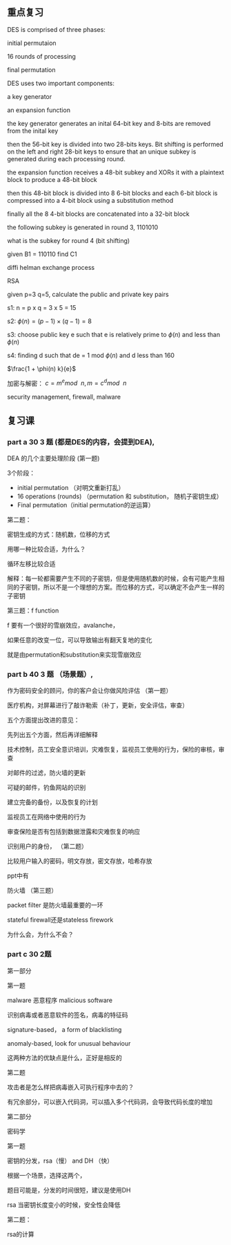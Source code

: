 ## 重点复习

DES is comprised of three phases:

initial permutaion

16 rounds of processing

final permutation



DES uses two important components:

a key generator

an expansion function



the key generator generates an inital 64-bit key and 8-bits are removed from the inital key

then the  56-bit key is divided into two 28-bits keys. Bit shifting is performed on the left and right 28-bit keys to ensure that an unique subkey is generated during each processing round.

the expansion function receives a 48-bit subkey and XORs it with a plaintext block to produce a 48-bit block

then this 48-bit block is divided into 8 6-bit blocks and each 6-bit block is compressed into a 4-bit block using a substitution method

finally all the 8 4-bit blocks are concatenated into a 32-bit block





the following subkey is generated in round 3, 1101010

what is the subkey for round 4 (bit shifting)



given B1 = 110110 find C1



diffi helman exchange process



RSA

given p=3 q=5, calculate the public and private key pairs

s1: n = p x q = 3 x 5 = 15

s2:  $\phi(n) = (p-1) \times (q-1) = 8$

s3:  choose public key e such that e is relatively prime to $\phi(n)$ and less than $\phi(n)$

s4: finding d such that de = 1 mod $\phi(n)$  and d less than 160

$\frac{1 + \phi(n) k}{e}$



加密与解密： $c = m^e mod \ \ n,   m = c^d mod \ \ n$





security management, firewall,  malware





## 复习课

### part a 30 3 题 (都是DES的内容，会提到DEA), 

DEA 的几个主要处理阶段 (第一题)

3个阶段：

- initial permutation （对明文重新打乱）
- 16 operations (rounds) （permutation 和 substitution， 随机子密钥生成）
- Final permutation（initial permutation的逆运算）

第二题：

密钥生成的方式：随机数，位移的方式

用哪一种比较合适，为什么？

循环左移比较合适

解释：每一轮都需要产生不同的子密钥，但是使用随机数的时候，会有可能产生相同的子密钥，所以不是一个理想的方案。而位移的方式，可以确定不会产生一样的子密钥

第三题：f function

f 要有一个很好的雪崩效应，avalanche，

如果任意的改变一位，可以导致输出有翻天复地的变化

就是由permutation和substitution来实现雪崩效应 

### part b 40 3 题 （场景题）, 

作为密码安全的顾问，你的客户会让你做风险评估 （第一题）

医疗机构，对屏幕进行了敲诈勒索（补丁，更新，安全评估，审查）

五个方面提出改进的意见：

先列出五个方面，然后再详细解释

技术控制，员工安全意识培训，灾难恢复，监视员工使用的行为，保险的审核，审查

对邮件的过滤，防火墙的更新

可疑的邮件，钓鱼网站的识别

建立完备的备份，以及恢复的计划

监视员工在网络中使用的行为

审查保险是否有包括到数据泄露和灾难恢复的响应



识别用户的身份，   （第二题）

比较用户输入的密码，明文存放，密文存放，哈希存放

ppt中有



防火墙      （第三题）

packet filter 是防火墙最重要的一环

stateful firewall还是stateless firework

为什么会，为什么不会？





### part c 30 2题

第一部分

第一题

malware 恶意程序 malicious software

识别病毒或者恶意软件的签名，病毒的特征码

signature-based， a form of blacklisting

anomaly-based, look for unusual behaviour

这两种方法的优缺点是什么，正好是相反的

第二题

攻击者是怎么样把病毒嵌入可执行程序中去的？

有冗余部分，可以嵌入代码洞，可以插入多个代码洞，会导致代码长度的增加



第二部分

密码学

第一题

密钥的分发，rsa（慢） and DH （快）

根据一个场景，选择这两个，

题目可能是，分发的时间很短，建议是使用DH

rsa 当密钥长度变小的时候，安全性会降低



第二题：

rsa的计算







